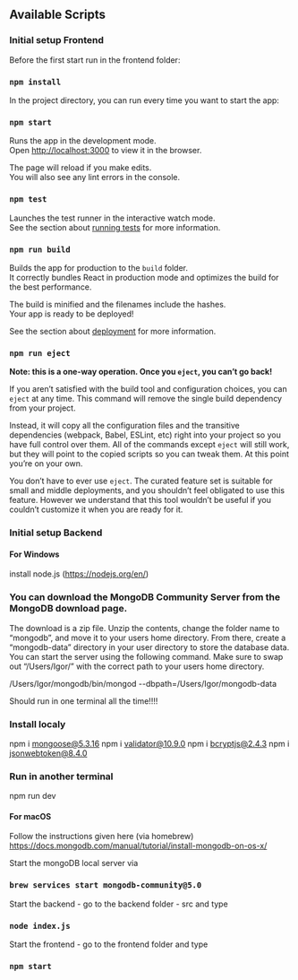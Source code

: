 
## Available Scripts

### Initial setup Frontend

Before the first start run in the frontend folder:

### `npm install`

In the project directory, you can run every time you want to start the app:

### `npm start`

Runs the app in the development mode.\
Open [http://localhost:3000](http://localhost:3000) to view it in the browser.

The page will reload if you make edits.\
You will also see any lint errors in the console.

### `npm test`

Launches the test runner in the interactive watch mode.\
See the section about [running tests](https://facebook.github.io/create-react-app/docs/running-tests) for more information.

### `npm run build`

Builds the app for production to the `build` folder.\
It correctly bundles React in production mode and optimizes the build for the best performance.

The build is minified and the filenames include the hashes.\
Your app is ready to be deployed!

See the section about [deployment](https://facebook.github.io/create-react-app/docs/deployment) for more information.

### `npm run eject`

**Note: this is a one-way operation. Once you `eject`, you can’t go back!**

If you aren’t satisfied with the build tool and configuration choices, you can `eject` at any time. This command will remove the single build dependency from your project.

Instead, it will copy all the configuration files and the transitive dependencies (webpack, Babel, ESLint, etc) right into your project so you have full control over them. All of the commands except `eject` will still work, but they will point to the copied scripts so you can tweak them. At this point you’re on your own.

You don’t have to ever use `eject`. The curated feature set is suitable for small and middle deployments, and you shouldn’t feel obligated to use this feature. However we understand that this tool wouldn’t be useful if you couldn’t customize it when you are ready for it.

### Initial setup Backend

#### For Windows

install node.js (https://nodejs.org/en/)
### You can download the MongoDB Community Server from the MongoDB download page. 
The download is a zip file. Unzip the contents, change the folder name to “mongodb”, and 
move it to your users home directory. From there, create a “mongodb-data” directory in 
your user directory to store the database data. 
You can start the server using the following command. Make sure to swap out 
“/Users/Igor/” with the correct path to your users home directory. 

/Users/Igor/mongodb/bin/mongod --dbpath=/Users/Igor/mongodb-data 

Should run in one terminal all the time!!!!
### Install localy
npm i mongoose@5.3.16
npm i validator@10.9.0
npm i bcryptjs@2.4.3
npm i jsonwebtoken@8.4.0 
### Run in another terminal
npm run dev

#### For macOS

Follow the instructions given here (via homebrew) https://docs.mongodb.com/manual/tutorial/install-mongodb-on-os-x/

Start the mongoDB local server via
### `brew services start mongodb-community@5.0`

Start the backend - go to the backend folder - src and type
### `node index.js`

Start the frontend - go to the frontend folder and type
### `npm start`



